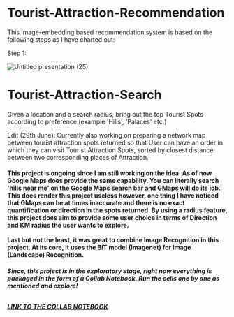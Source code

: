 
# Tourist-Attraction-Recommendation
This image-embedding based recommendation system is based on the following steps as I have charted out:

Step 1:

![Untitled presentation (25)](https://github.com/ayanatherate/Tourist-Attraction-Search-and-Recommendation/assets/59755186/a1c81259-3659-4c19-bfff-4081fdbfe95b)








# Tourist-Attraction-Search
Given a location and a search radius, bring out the top Tourist Spots according to preference (example 'Hills', 'Palaces' etc.)

Edit (29th June): Currently also working on preparing a network map between tourist attraction spots returned so that User can have an order in which they can visit Tourist Attraction Spots, sorted by closest distance between two corresponding places of Attraction. 

<h4> This project is ongoing since I am still working on the idea. As of now Google Maps does provide the same capability. You can literally search 'hills near me' on the Google Maps search bar and GMaps will do its job. This does render this project useless however, one thing I have noticed that GMaps can be at times inaccurate and there is no exact quantification or direction in the spots returned. By using a radius feature, this project does aim to provide some user choice in terms of Direction and KM radius the user wants to explore.
<br><br>
Last but not the least, it was great to combine Image Recognition in this project. At its core, it uses the BiT model (Imagenet) for Image (Landscape) Recognition.
  
<br>
<h5> Since, this project is in the exploratory stage, right now everything is packaged in the form of a Collab Notebook.
  Run the cells one by one as mentioned and explore!
 <br><br>
  
<a href='https://colab.research.google.com/drive/1i5ORoVsV_ALCCL2h-AsaJQdjIti05D6E#scrollTo=9ec8b992'>LINK TO THE COLLAB NOTEBOOK </a>
  
  
  

